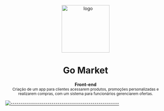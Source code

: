 <p align="center">
  <img align="center" height="150" width="150" src="https://github.com/user-attachments/assets/063a4b33-0d6d-43ad-8b91-36435072034b" alt="logo">
</p>


<h1 align="center"> Go Market</h1>


<a id="Sumário"></a>


<p align="center">
  <b> Front-end  </b></br>
  <sub> Criação de um app para clientes acessarem produtos, promoções personalizadas e realizarem compras, com um sistema para funcionários gerenciarem ofertas.<sub>
</p>

[![-----------------------------------------------------](https://raw.githubusercontent.com/andreasbm/readme/master/assets/lines/colored.png)](#table-of-contents)


<br/>

